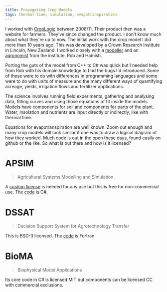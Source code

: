 ```yaml
---
title: Propagating Crop Models
tags: thermal-time, simulation, evapotranspiration
---
```

I worked with [CropLogic](/cv#croplogic) between 2008/11. Their product then
was a website for farmers. They've since changed the product. I don't know much
about what they're up to now. The initial work with the crop model I did more
than 10 years ago. This was developed by a Crown Research Institute in Lincoln,
New Zealand.  I worked closely with
a [modeller](https://www.researchgate.net/profile/Robert_Zyskowski) and an
[agronomist](https://www.researchgate.net/profile/Hamish_Brown) from the
institute, Rob and Hamish.

Porting the guts of the model from C++ to C# was quick but I needed help from
Rob with his domain knowledge to find the bugs I'd introduced.  Some of these
were to do with differences in programming languages and some were to do with
units of measure and the many different ways of quantifying acreage, yields,
irrigation flows and fertilizer applications.

The science involves running field experiments, gathering and analysing data,
fitting curves and using those equations of fit inside the models. Models have
components for soil and components for parts of the plant. Water, insolation
and nutrients are input directly or indirectly, like with thermal time.

Equations for evapotranspiration are well known. Zoom out enough and many crop
models will look similar if one was to draw a logical diagram of how they
worked.  Much code is out in the open these days, found easily on github or the
like.  So what is out there and how is it licensed?

# APSIM

> Agricultural Systems Modelling and Simulation

A [custom
license](https://github.com/APSIMInitiative/ApsimX/blob/master/LICENSE.md) is
needed for any use but this is free for non-commercial use. The
[code](https://github.com/APSIMInitiative/ApsimX) is C#.

# DSSAT

> Decision Support System for Agrotechnology Transfer

This is BSD-3 licensed. The [code](https://github.com/DSSAT/dssat-csm-os) is Fortran.

# BioMA

> Biophysical Model Applications

Its core code in C# is licensed MIT but components can be licensed CC with
commercial exclusions.
